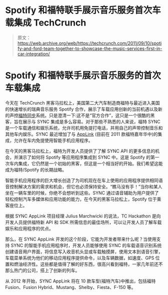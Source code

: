 # Spotify 和福特联手展示音乐服务首次车载集成 TechCrunch

> 原文：<https://web.archive.org/web/https://techcrunch.com/2011/09/10/spotify-and-ford-team-together-to-showcase-the-music-services-first-in-car-integration/>

# Spotify 和福特联手展示音乐服务的首次车载集成

今天在 TechCrunch 黑客马拉松上，美国第二大汽车制造商福特与最近进入美国的快速增长的瑞典音乐服务 Spotify 合作，展示了车载应用创新的当前机遇以及新的声控[福特同步](https://web.archive.org/web/20230205013015/http://www.ford.com/technology/sync/)系统。只是澄清一下:这不是“官方合作”，这只是一个很酷的黑客，旨在展示与 SYNC 集成是多么容易。对于那些不熟悉的人来说，福特 SYNC 是一个车载通信和娱乐系统，允许司机用免提打电话，并用自己的声带控制音乐和其他车内娱乐。SYNC 最近增加了与 [AppLink](https://web.archive.org/web/20230205013015/http://media.ford.com/article_display.cfm?article_id=32471) (目前在 2011 款福特嘉年华中)的集成，允许在车内免提使用智能手机应用程序。

在今天的黑客马拉松上，福特为开发人员提供了了解 SYNC API 的更多信息的机会，并演示了如何将 Spotify 等应用程序集成到 SYNC 中。这是 Spotify 的第一次车内集成，它仍然是一个初始的黑客，但这是一个相当好的开始。我们希望这能成为福特/Spotify 的长期战略。

智能手机应用程序的巨大增长创造了为司机现在在车上使用的应用程序提供相同语音控制解决方案的需求和机会，但它也必须保持安全。“瞧马没有手！”当你和某人坐在一辆车里的时候，你绝不会想听到这些。SYNC 通过语音辅助为用户提供了轻松控制汽车多媒体和应用功能的能力，在今天的黑客马拉松上，Spotify 位于乘客座位上。

根据 SYNC AppLink 项目经理 Julius Marchwicki 的说法，TC Hackathon 是向开发人员提供福特新 API 和 SDK 所需信息的最佳场所，可以让开发人员了解车载娱乐和应用程序的优点。

那么，在 SYNC AppLink 开发的这个阶段，它能为开发者带来什么呢？当使用支持 SYNC 的智能手机应用程序时，开发人员能够使用 SYNC 的车载语音识别系统创建语音用户界面，将信息写入收音机头显或车载触摸屏，使用文本到语音引擎，车载菜单系统为他们的移动应用程序提供命令，以及车辆数据，如速度、GPS 位置和燃油经济性。这些都是值得了解的好东西，很高兴看到福特，一家几年前还不那么热门的公司，搭上了创新的列车。

从 2012 年开始，SYNC AppLink 将在 10 款车型(福特汽车)中推出，包括福特 Fusion、Fusion Hybrid、Mustang、Shelby、Fiesta、F-150 等。